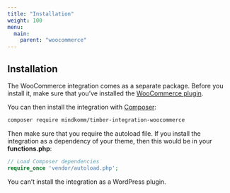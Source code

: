 ```yaml
---
title: "Installation"
weight: 100
menu:
  main:
    parent: "woocommerce"
---
```


## Installation

The WooCommerce integration comes as a separate package. Before you install it, make sure that you’ve installed the [WooCommerce plugin](https://wordpress.org/plugins/woocommerce/).

You can then install the integration with [Composer](https://getcomposer.org/):

```bash
composer require mindkomm/timber-integration-woocommerce
```

Then make sure that you require the autoload file. If you install the integration as a dependency of your theme, then this would be in your **functions.php**:

```php
// Load Composer dependencies
require_once 'vendor/autoload.php';
```

You can’t install the integration as a WordPress plugin.
